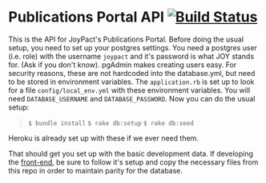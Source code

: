 # Publications Portal API [![Build Status](https://travis-ci.org/natyconnor/pubs-portal-api.svg?branch=master)](https://travis-ci.org/natyconnor/pubs-portal-api)

This is the API for JoyPact's Publications Portal. Before doing the usual setup, you need to set up your postgres settings. You need a postgres user (i.e. role) with the username `joypact` and it's password is what JOY stands for. (Ask if you don't know). pgAdmin makes creating users easy. For security reasons, these are not hardcoded into the database.yml, but need to be stored in environment variables. The `application.rb` is set up to look for a file `config/local_env.yml` with these environment variables. You will need `DATABASE_USERNAME` and `DATABASE_PASSWORD`. Now you can do the usual setup:

> `$ bundle install`
> `$ rake db:setup`
> `$ rake db:seed`

Heroku is already set up with these if we ever need them.

That should get you set up with the basic development data. If developing the [front-end](https://github.com/natyconnor/pubs-portal-front-end), be sure to follow it's setup and copy the necessary files from this repo in order to maintain parity for the database.
